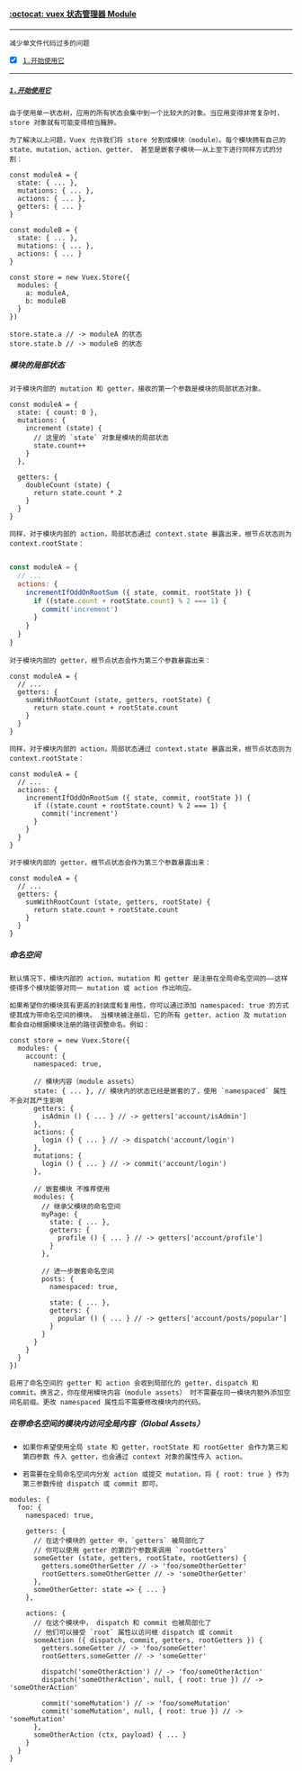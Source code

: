 #### [:octocat: vuex 状态管理器 Module](#top) <b id="top"></b>

----
`减少单文件代码过多的问题`

- [x] [`1.开始使用它`](#target1)


----

##### [`1.开始使用它`](#top)
`由于使用单一状态树，应用的所有状态会集中到一个比较大的对象。当应用变得非常复杂时，store 对象就有可能变得相当臃肿。`

`为了解决以上问题，Vuex 允许我们将 store 分割成模块（module）。每个模块拥有自己的 state、mutation、action、getter、
甚至是嵌套子模块——从上至下进行同样方式的分割：`
```node
const moduleA = {
  state: { ... },
  mutations: { ... },
  actions: { ... },
  getters: { ... }
}

const moduleB = {
  state: { ... },
  mutations: { ... },
  actions: { ... }
}

const store = new Vuex.Store({
  modules: {
    a: moduleA,
    b: moduleB
  }
})

store.state.a // -> moduleA 的状态
store.state.b // -> moduleB 的状态

```

##### 模块的局部状态
`对于模块内部的 mutation 和 getter，接收的第一个参数是模块的局部状态对象。`

```node
const moduleA = {
  state: { count: 0 },
  mutations: {
    increment (state) {
      // 这里的 `state` 对象是模块的局部状态
      state.count++
    }
  },

  getters: {
    doubleCount (state) {
      return state.count * 2
    }
  }
}
```

`同样，对于模块内部的 action，局部状态通过 context.state 暴露出来，根节点状态则为 context.rootState：
`
```javascript

const moduleA = {
  // ...
  actions: {
    incrementIfOddOnRootSum ({ state, commit, rootState }) {
      if ((state.count + rootState.count) % 2 === 1) {
        commit('increment')
      }
    }
  }
}
```
`对于模块内部的 getter，根节点状态会作为第三个参数暴露出来：`

```node
const moduleA = {
  // ...
  getters: {
    sumWithRootCount (state, getters, rootState) {
      return state.count + rootState.count
    }
  }
}
```
`同样，对于模块内部的 action，局部状态通过 context.state 暴露出来，根节点状态则为 context.rootState：`

```node
const moduleA = {
  // ...
  actions: {
    incrementIfOddOnRootSum ({ state, commit, rootState }) {
      if ((state.count + rootState.count) % 2 === 1) {
        commit('increment')
      }
    }
  }
}
```

`对于模块内部的 getter，根节点状态会作为第三个参数暴露出来：`
```node
const moduleA = {
  // ...
  getters: {
    sumWithRootCount (state, getters, rootState) {
      return state.count + rootState.count
    }
  }
}
```

##### 命名空间
`默认情况下，模块内部的 action、mutation 和 getter 是注册在全局命名空间的——这样使得多个模块能够对同一 mutation 或 action 作出响应。`

`如果希望你的模块具有更高的封装度和复用性，你可以通过添加 namespaced: true 的方式使其成为带命名空间的模块。
当模块被注册后，它的所有 getter、action 及 mutation 都会自动根据模块注册的路径调整命名。例如：`

```node
const store = new Vuex.Store({
  modules: {
    account: {
      namespaced: true,

      // 模块内容（module assets）
      state: { ... }, // 模块内的状态已经是嵌套的了，使用 `namespaced` 属性不会对其产生影响
      getters: {
        isAdmin () { ... } // -> getters['account/isAdmin']
      },
      actions: {
        login () { ... } // -> dispatch('account/login')
      },
      mutations: {
        login () { ... } // -> commit('account/login')
      },

      // 嵌套模块 不推荐使用 
      modules: {
        // 继承父模块的命名空间
        myPage: {
          state: { ... },
          getters: {
            profile () { ... } // -> getters['account/profile']
          }
        },

        // 进一步嵌套命名空间
        posts: {
          namespaced: true,

          state: { ... },
          getters: {
            popular () { ... } // -> getters['account/posts/popular']
          }
        }
      }
    }
  }
})

```
`启用了命名空间的 getter 和 action 会收到局部化的 getter，dispatch 和 commit。换言之，你在使用模块内容（module assets）
时不需要在同一模块内额外添加空间名前缀。更改 namespaced 属性后不需要修改模块内的代码。`


##### 在带命名空间的模块内访问全局内容（Global Assets）

* `如果你希望使用全局 state 和 getter，rootState 和 rootGetter 会作为第三和第四参数
传入 getter，也会通过 context 对象的属性传入 action。`

* `若需要在全局命名空间内分发 action 或提交 mutation，将 { root: true } 作为第三参数传给 dispatch 或 commit 即可。`

```node
modules: {
  foo: {
    namespaced: true,

    getters: {
      // 在这个模块的 getter 中，`getters` 被局部化了
      // 你可以使用 getter 的第四个参数来调用 `rootGetters`
      someGetter (state, getters, rootState, rootGetters) {
        getters.someOtherGetter // -> 'foo/someOtherGetter'
        rootGetters.someOtherGetter // -> 'someOtherGetter'
      },
      someOtherGetter: state => { ... }
    },

    actions: {
      // 在这个模块中， dispatch 和 commit 也被局部化了
      // 他们可以接受 `root` 属性以访问根 dispatch 或 commit
      someAction ({ dispatch, commit, getters, rootGetters }) {
        getters.someGetter // -> 'foo/someGetter'
        rootGetters.someGetter // -> 'someGetter'

        dispatch('someOtherAction') // -> 'foo/someOtherAction'
        dispatch('someOtherAction', null, { root: true }) // -> 'someOtherAction'

        commit('someMutation') // -> 'foo/someMutation'
        commit('someMutation', null, { root: true }) // -> 'someMutation'
      },
      someOtherAction (ctx, payload) { ... }
    }
  }
}
```
